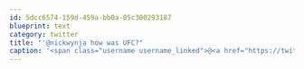 ```yaml
---
id: 5dcc6574-159d-459a-bb0a-05c300293187
blueprint: text
category: twitter
title: "'@nickwynja how was UFC?"
caption: '<span class="username username_linked">@<a href="https://twitter.com/nickwynja" title="Nick Wynja">nickwynja</a></span> how was UFC?'
---
```

